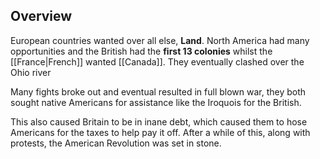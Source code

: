 ## Overview
European countries wanted over all else, **Land**.
North America had many opportunities and the British had the **first 13 colonies** whilst the [[France|French]] wanted [[Canada]]. They eventually clashed over the Ohio river

Many fights broke out and eventual resulted in full blown war, they both sought native Americans for assistance like the Iroquois for the British.

This also caused Britain to be in inane debt, which caused them to hose Americans for the taxes to help pay it off. After a while of this, along with protests, the American Revolution was set in stone.